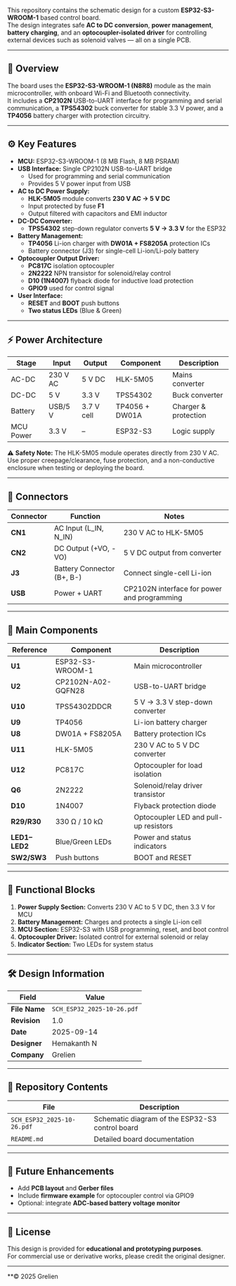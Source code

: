 
This repository contains the schematic design for a custom **ESP32-S3-WROOM-1** based control board.  
The design integrates safe **AC to DC conversion**, **power management**, **battery charging**, and an **optocoupler-isolated driver** for controlling external devices such as solenoid valves — all on a single PCB.

---

## 📘 Overview

The board uses the **ESP32-S3-WROOM-1 (N8R8)** module as the main microcontroller, with onboard Wi-Fi and Bluetooth connectivity.  
It includes a **CP2102N** USB-to-UART interface for programming and serial communication, a **TPS54302** buck converter for stable 3.3 V power, and a **TP4056** battery charger with protection circuitry.

---

## ⚙️ Key Features

- **MCU:** ESP32-S3-WROOM-1 (8 MB Flash, 8 MB PSRAM)  
- **USB Interface:** Single CP2102N USB-to-UART bridge  
  - Used for programming and serial communication  
  - Provides 5 V power input from USB  
- **AC to DC Power Supply:**
  - **HLK-5M05** module converts **230 V AC → 5 V DC**
  - Input protected by fuse **F1**
  - Output filtered with capacitors and EMI inductor
- **DC-DC Converter:**
  - **TPS54302** step-down regulator converts **5 V → 3.3 V** for the ESP32
- **Battery Management:**
  - **TP4056** Li-ion charger with **DW01A + FS8205A** protection ICs
  - Battery connector (J3) for single-cell Li-ion/Li-poly battery
- **Optocoupler Output Driver:**
  - **PC817C** isolation optocoupler  
  - **2N2222** NPN transistor for solenoid/relay control  
  - **D10 (1N4007)** flyback diode for inductive load protection  
  - **GPIO9** used for control signal
- **User Interface:**
  - **RESET** and **BOOT** push buttons  
  - **Two status LEDs** (Blue & Green)

---

## ⚡ Power Architecture

| Stage | Input | Output | Component | Description |
|--------|--------|---------|------------|--------------|
| AC-DC | 230 V AC | 5 V DC | HLK-5M05 | Mains converter |
| DC-DC | 5 V | 3.3 V | TPS54302 | Buck converter |
| Battery | USB/5 V | 3.7 V cell | TP4056 + DW01A | Charger & protection |
| MCU Power | 3.3 V | – | ESP32-S3 | Logic supply |

⚠️ **Safety Note:** The HLK-5M05 module operates directly from 230 V AC.  
Use proper creepage/clearance, fuse protection, and a non-conductive enclosure when testing or deploying the board.

---

## 🔌 Connectors

| Connector | Function | Notes |
|------------|-----------|-------|
| **CN1** | AC Input (L_IN, N_IN) | 230 V AC to HLK-5M05 |
| **CN2** | DC Output (+VO, -VO) | 5 V DC output from converter |
| **J3** | Battery Connector (B+, B-) | Connect single-cell Li-ion |
| **USB** | Power + UART | CP2102N interface for power and programming |

---

## 🧩 Main Components

| Reference | Component | Description |
|------------|------------|-------------|
| **U1** | ESP32-S3-WROOM-1 | Main microcontroller |
| **U2** | CP2102N-A02-GQFN28 | USB-to-UART bridge |
| **U10** | TPS54302DDCR | 5 V → 3.3 V step-down converter |
| **U9** | TP4056 | Li-ion battery charger |
| **U8** | DW01A + FS8205A | Battery protection ICs |
| **U11** | HLK-5M05 | 230 V AC to 5 V DC converter |
| **U12** | PC817C | Optocoupler for load isolation |
| **Q6** | 2N2222 | Solenoid/relay driver transistor |
| **D10** | 1N4007 | Flyback protection diode |
| **R29/R30** | 330 Ω / 10 kΩ | Optocoupler LED and pull-up resistors |
| **LED1–LED2** | Blue/Green LEDs | Power and status indicators |
| **SW2/SW3** | Push buttons | BOOT and RESET |

---

## 🧠 Functional Blocks

1. **Power Supply Section:** Converts 230 V AC to 5 V DC, then 3.3 V for MCU  
2. **Battery Management:** Charges and protects a single Li-ion cell  
3. **MCU Section:** ESP32-S3 with USB programming, reset, and boot control  
4. **Optocoupler Driver:** Isolated control for external solenoid or relay  
5. **Indicator Section:** Two LEDs for system status  

---

## 🛠️ Design Information

| Field | Value |
|-------|--------|
| **File Name** | `SCH_ESP32_2025-10-26.pdf` |
| **Revision** | 1.0 |
| **Date** | 2025-09-14 |
| **Designer** | Hemakanth N |
| **Company** | Grelien |

---

## 📂 Repository Contents

| File | Description |
|------|-------------|
| `SCH_ESP32_2025-10-26.pdf` | Schematic diagram of the ESP32-S3 control board |
| `README.md` | Detailed board documentation |

---

## 🚀 Future Enhancements

- Add **PCB layout** and **Gerber files**  
- Include **firmware example** for optocoupler control via GPIO9  
- Optional: integrate **ADC-based battery voltage monitor**

---

## 📄 License

This design is provided for **educational and prototyping purposes**.  
For commercial use or derivative works, please credit the original designer.

---

**© 2025 Grelien 
